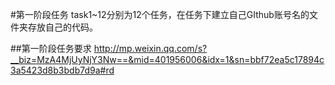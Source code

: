 #第一阶段任务
task1~12分别为12个任务，在任务下建立自己GIthub账号名的文件夹存放自己的代码。
  
##第一阶段任务要求
http://mp.weixin.qq.com/s?__biz=MzA4MjUyNjY3Nw==&mid=401956006&idx=1&sn=bbf72ea5c17894c3a5423d8b3bdb7d9a#rd
